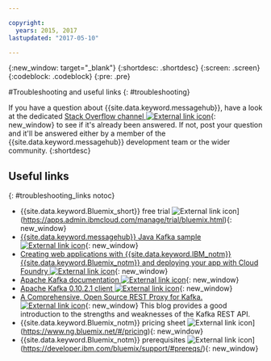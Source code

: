 ```yaml
---

copyright:
  years: 2015, 2017
lastupdated: "2017-05-10"

---
```


{:new_window: target="_blank"}
{:shortdesc: .shortdesc}
{:screen: .screen}
{:codeblock: .codeblock}
{:pre: .pre}



#Troubleshooting and useful links
{: #troubleshooting}




If you have a question about {{site.data.keyword.messagehub}}, have a look at the
dedicated [Stack Overflow channel ![External link icon](../../icons/launch-glyph.svg "External link icon")](http://stackoverflow.com/questions/tagged/message-hub){: new_window} to see if it's already been answered.
If not, post your question and it'll be answered either by a
member of the {{site.data.keyword.messagehub}} development team or the wider
community.
{:shortdesc}

## Useful links
{: #troubleshooting_links notoc}

*  {{site.data.keyword.Bluemix_short}} free trial ![External link icon](../../icons/launch-glyph.svg "External link icon")](https://apps.admin.ibmcloud.com/manage/trial/bluemix.html){: new_window}
*  [{{site.data.keyword.messagehub}} Java Kafka sample ![External link icon](../../icons/launch-glyph.svg "External link icon")](https://github.com/ibm-messaging/message-hub-samples/tree/master/kafka-java-console-sample){: new_window}
*  [Creating web applications with {{site.data.keyword.IBM_notm}} {{site.data.keyword.Bluemix_notm}} and deploying your
   app with Cloud Foundry ![External link icon](../../icons/launch-glyph.svg "External link icon")](http://www.ng.bluemix.net/docs/starters/install_cli.html){: new_window}
*  [Apache Kafka documentation ![External link icon](../../icons/launch-glyph.svg "External link icon")](http://kafka.apache.org/documentation.html){: new_window}
*  [Apache Kafka 0.10.2.1 client ![External link icon](../../icons/launch-glyph.svg "External link icon")](http://kafka.apache.org/0102/javadoc/index.html){: new_window}
*  [A Comprehensive, Open Source REST Proxy for Kafka. ![External link icon](../../icons/launch-glyph.svg "External link icon")](http://www.confluent.io/blog/a-comprehensive-open-source-rest-proxy-for-kafka/){: new_window} 
	This blog provides a good introduction to the strengths and weaknesses of the Kafka REST API.
*  {{site.data.keyword.Bluemix_notm}} pricing sheet ![External link icon](../../icons/launch-glyph.svg "External link icon")](https://www.ng.bluemix.net/#/pricing){: new_window}
*  {{site.data.keyword.Bluemix_notm}} prerequisites ![External link icon](../../icons/launch-glyph.svg "External link icon")](https://developer.ibm.com/bluemix/support/#prereqs/){: new_window}

